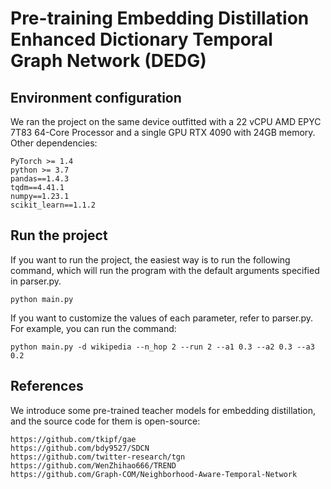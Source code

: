 # Pre-training Embedding Distillation Enhanced Dictionary Temporal Graph Network (DEDG)
## Environment configuration
We ran the project on the same device outfitted with a 22 vCPU AMD EPYC 7T83 64-Core Processor and a single GPU RTX 4090 with 24GB memory.
Other dependencies:
```
PyTorch >= 1.4
python >= 3.7
pandas==1.4.3
tqdm==4.41.1
numpy==1.23.1
scikit_learn==1.1.2
```

## Run the project
If you want to run the project, the easiest way is to run the following command, which will run the program with the default arguments specified in parser.py. 
```
python main.py
```
If you want to customize the values of each parameter, refer to parser.py. For example, you can run the command:
```
python main.py -d wikipedia --n_hop 2 --run 2 --a1 0.3 --a2 0.3 --a3 0.2
```

## References
We introduce some pre-trained teacher models for embedding distillation, and the source code for them is open-source:
```
https://github.com/tkipf/gae
https://github.com/bdy9527/SDCN
https://github.com/twitter-research/tgn
https://github.com/WenZhihao666/TREND
https://github.com/Graph-COM/Neighborhood-Aware-Temporal-Network
```


